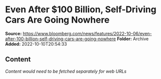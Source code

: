 # Even After $100 Billion, Self-Driving Cars Are Going Nowhere

**Source:** https://www.bloomberg.com/news/features/2022-10-06/even-after-100-billion-self-driving-cars-are-going-nowhere
**Folder:** Archive
**Added:** 2022-10-10T20:54:33




## Content
*Content would need to be fetched separately for web URLs*
